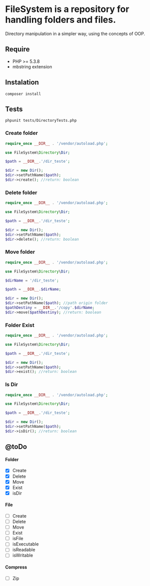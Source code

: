 # FileSystem is a repository for handling folders and files.

Directory manipulation in a simpler way, using the concepts of OOP.

## Require

- PHP >= 5.3.8
- mbstring extension

## Instalation
```
composer install
```

## Tests
```
phpunit tests/DirectoryTests.php
```

### Create folder

```php
require_once __DIR__ . '/vendor/autoload.php';

use FileSystem\Directory\Dir;

$path = __DIR__.'/dir_teste';

$dir = new Dir();
$dir->setPathName($path);
$dir->create(); //return: boolean
```

### Delete folder

```php
require_once __DIR__ . '/vendor/autoload.php';

use FileSystem\Directory\Dir;

$path = __DIR__.'/dir_teste';

$dir = new Dir();
$dir->setPathName($path);
$dir->delete(); //return: boolean
```

### Move folder

```php
require_once __DIR__ . '/vendor/autoload.php';

use FileSystem\Directory\Dir;

$dirName = '/dir_teste';

$path = __DIR__.$dirName;

$dir = new Dir();
$dir->setPathName($path); //path origin folder
$pathDestiny = __DIR__.'/copy'.$dirName;
$dir->move($pathDestiny); //return: boolean
```

### Folder Exist

```php
require_once __DIR__ . '/vendor/autoload.php';

use FileSystem\Directory\Dir;

$path = __DIR__.'/dir_teste';

$dir = new Dir();
$dir->setPathName($path);
$dir->exist(); //return: boolean
```

### Is Dir

```php
require_once __DIR__ . '/vendor/autoload.php';

use FileSystem\Directory\Dir;

$path = __DIR__.'/dir_teste';

$dir = new Dir();
$dir->setPathName($path);
$dir->isDir(); //return: boolean
```

## @toDo 
#### Folder
- [X] Create
- [X] Delete
- [X] Move
- [X] Exist
- [X] isDir

#### File
- [ ] Create
- [ ] Delete
- [ ] Move
- [ ] Exist
- [ ] isFile
- [ ] isExecutable
- [ ] isReadable
- [ ] isWritable

#### Compress
- [ ] Zip
